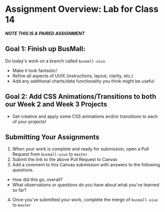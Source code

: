 # Assignment Overview: Lab for Class 14

***NOTE THIS IS A PAIRED ASSIGNMENT***

## Goal 1: Finish up BusMall:

Do today's work on a branch called `busmall-uiux`.

- Make it look fantastic!
- Refine all aspects of UI/IX (instructions, layout, clarity, etc.)
- Add any additional charts/data functionality you think might be useful

## Goal 2: Add CSS Animations/Transitions to both our Week 2 and Week 3 Projects

- Get creative and apply some CSS animations and/or transitions to each of your projects!

## Submitting Your Assignments

1. When your work is complete and ready for submission, open a Pull Request from `busmall-uiux` to `master`.
2. Submit the link to the above Pull Request to Canvas
3. Add a comment to this Canvas submission with answers to the following questions.
  - How did this go, overall?
  - What observations or questions do you have about what you've learned so far?
4. Once you've submitted your work, complete the merge of `busmall-uiux` to `master`
